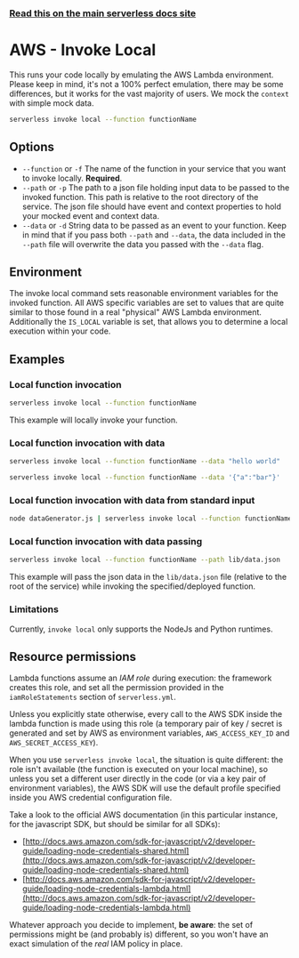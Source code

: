 <!--
title: Serverless Framework Commands - AWS Lambda - Invoke Local
menuText: invoke local
menuOrder: 9
description: Emulate an invocation of your AWS Lambda function locally using the Serverless Framework
layout: Doc
-->

<!-- DOCS-SITE-LINK:START automatically generated  -->
### [Read this on the main serverless docs site](https://www.serverless.com/framework/docs/providers/aws/cli-reference/invoke-local)
<!-- DOCS-SITE-LINK:END -->

# AWS - Invoke Local

This runs your code locally by emulating the AWS Lambda environment. Please keep in mind, it's not a 100% perfect emulation, there may be some differences, but it works for the vast majority of users.  We mock the `context` with simple mock data.

```bash
serverless invoke local --function functionName
```

## Options

- `--function` or `-f` The name of the function in your service that you want to invoke locally. **Required**.
- `--path` or `-p` The path to a json file holding input data to be passed to the invoked function. This path is relative to the root directory of the service. The json file should have event and context properties to hold your mocked event and context data.
- `--data` or `-d` String data to be passed as an event to your function. Keep in mind that if you pass both `--path` and `--data`, the data included in the `--path` file will overwrite the data you passed with the `--data` flag.

## Environment

The invoke local command sets reasonable environment variables for the invoked function.
All AWS specific variables are set to values that are quite similar to those found in
a real "physical" AWS Lambda environment. Additionally the `IS_LOCAL` variable is
set, that allows you to determine a local execution within your code.

## Examples

### Local function invocation

```bash
serverless invoke local --function functionName
```

This example will locally invoke your function.

### Local function invocation with data

```bash
serverless invoke local --function functionName --data "hello world"
```

```bash
serverless invoke local --function functionName --data '{"a":"bar"}'
```

### Local function invocation with data from standard input

```bash
node dataGenerator.js | serverless invoke local --function functionName
```

### Local function invocation with data passing

```bash
serverless invoke local --function functionName --path lib/data.json
```

This example will pass the json data in the `lib/data.json` file (relative to the root of the service) while invoking the specified/deployed function.

### Limitations

Currently, `invoke local` only supports the NodeJs and Python runtimes.

## Resource permissions

Lambda functions assume an *IAM role* during execution: the framework creates this role, and set all the permission provided in the `iamRoleStatements` section of `serverless.yml`.

Unless you explicitly state otherwise, every call to the AWS SDK inside the lambda function is made using this role (a temporary pair of key / secret is generated and set by AWS as environment variables, `AWS_ACCESS_KEY_ID` and `AWS_SECRET_ACCESS_KEY`).

When you use `serverless invoke local`, the situation is quite different: the role isn't available (the function is executed on your local machine), so unless you set a different user directly in the code (or via a key pair of environment variables), the AWS SDK will use the default profile specified inside you AWS credential configuration file.

Take a look to the official AWS documentation (in this particular instance, for the javascript SDK, but should be similar for all SDKs):

- [http://docs.aws.amazon.com/sdk-for-javascript/v2/developer-guide/loading-node-credentials-shared.html](http://docs.aws.amazon.com/sdk-for-javascript/v2/developer-guide/loading-node-credentials-shared.html)
- [http://docs.aws.amazon.com/sdk-for-javascript/v2/developer-guide/loading-node-credentials-lambda.html](http://docs.aws.amazon.com/sdk-for-javascript/v2/developer-guide/loading-node-credentials-lambda.html)

Whatever approach you decide to implement, **be aware**: the set of permissions might be (and probably is) different, so you won't have an exact simulation of the *real* IAM policy in place.
